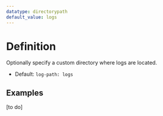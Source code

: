 ```yaml
---
datatype: directorypath
default_value: logs
---
```

# Definition
Optionally specify a custom directory where logs are located.

* Default: `log-path: logs`

## Examples
[to do]
